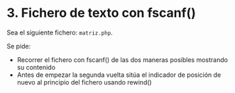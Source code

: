 # 3. Fichero de texto con fscanf()
Sea el siguiente fichero: `matriz.php`.

Se pide:
- Recorrer el  fichero con fscanf() de las dos maneras posibles mostrando su contenido
- Antes de empezar la segunda vuelta sitúa el indicador de posición de nuevo al principio del fichero usando rewind()